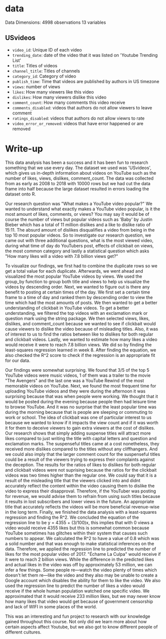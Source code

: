# data

Data Dimensions:
4998 observations
13 variables

## USvideos

- `video_id`: Unique ID of each video
- `trending_date`: date of the video that it was listed on 'Youtube Trending List'
- `title`: Titles of videos
- `channel_title`: Titles of channels
- `category_id`: Category of video
- `publish_time`: Time that videos are published by authors in US timezone
- `views`: number of views 
- `likes`: How many viewers like this video
- `dislikes`: How many viewers dislike this video
- `comment_count`: How many comments this video receive
- `comments_disabled`: videos that authors do not allow viewers to leave comment
- `ratings_disabled`: videos that authors do not allow viewrs to rate
- `video_error_or_removed`: videos that have error happened or are removed

# Write-up

  This data analysis has been a success and it has been fun to research something that we use every day. The dataset we used was 'USvideos', which gives us in-depth information about videos on YouTube such as the number of likes, views, dislikes, comment_count. The data was collected from as early as 2008 to 2018 with 10000 rows but we had cut the data frame into half because the large dataset resulted in errors loading the dataset onto R. 
  
  Our research question was "What makes a YouTube video popular?" We wanted to understand what exactly makes a YouTube video popular, is it the most amount of likes, comments, or views? You may say it would be of course the number of views but popular videos such as 'Baby' by Justin Bieber which has a total of 11 million dislikes and a like to dislike ratio of 15:11. The absurd amount of dislikes disqualifies a video from being in the top 10 most popular videos. So to investigate our research question, we came out with three additional questions, what is the most viewed video, during what time of day do YouTubers post, effects of clickbait on views, the most common category and lastly a statistical question which asks "How many likes will a video with 7.8 billion views get?"

  To visualize our findings, we first had to combine the duplicate rows so we get a total value for each duplicate. Afterwards, we went ahead and visualized the most popular YouTube videos by views. We used the group_by function to group both title and views to help us visualize the videos by descending order. Next, we wanted to figure out is there any benefit to posting at certain times of the day. We first set a certain time frame to a time of day and ranked them by descending order to view the time which had the most amounts of posts. We then wanted to get a better understanding of clickbait in YouTube videos. To get a better understanding, we filtered the top videos with an exclamation mark or question mark using the string package. We then selected views, likes, dislikes, and comment_count because we wanted to see if clickbait would cause viewers to dislike the video because of misleading titles. Also, it was of interest to us to find the ratios between like to dislikes for both regular and clickbait videos. Lastly, we wanted to estimate how many likes a video would receive it were to reach 7.8 billion views. We did so by finding the least-squares regression learned in week 8. After finding the equation, we also checked the R^2 score to check if the regression is an appropriate fit for our data. 

  Our findings were somewhat surprising. We found that 3/5 of the top 5 YouTube videos were music videos, 1 of them was a trailer to the movie "The Avengers" and the last one was a YouTube Rewind of the most memorable videos on YouTube. Next, we found the most frequent time for uploading YouTube videos and they were during the afternoon it was surprising because that was when people were working. We thought that it would be posted during the evening because people then had leisure time to browse YouTube. And it was no surprise that the least popular time was during the morning because that is people are sleeping or commuting to work or school. The idea of clickbait was one of particular interest to us because we wanted to know if it impacts the view count and if it was worth it for them to deceive viewers to gain extra viewers at the cost of dislikes. Our research shows that simply adding suspense titles will attract more likes compared to just writing the title with capital letters and question and exclamation marks. The suspenseful titles came at a cost nonetheless, they received more dislikes compared to the titles without any cliffhangers. And we could also imply that the larger comment count for the suspenseful titles could be a result of the viewers trying to express their complaints against the deception. The results for the ratios of likes to dislikes for both regular and clickbait videos were not suprising because the ratios for the clickbait videos was two times higher than the regular one. We could say that it is a result of the misleading title that the viewers clicked into and didnt accurately reflect the content within the video causing them to dislike the video to express their disapproval. Therefore, if the YouTuber was posting for revenue, we would advise them to refrain from using such titles because it results in lost subscribers and lower views in the future. An appropriate title that accurately reflects the videos will be more beneficial revenue-wise in the long term. Finally, we finished the data analysis with a least-squares regression and finding the R^2. We concluded the equation of the regression line to be y = 4355 + (3/100)x, this implies that with 0 views a video would receive 4355 likes but this is somewhat common because YouTube sometimes has glitches within their system that causes such numbers to appear. We calculated the R^2 to have a value of 0.8 which was a solid number and that was enough to make statistical inferences on the data. Therefore, we applied the regression line to predicted the number of likes for the most popular video of 2017. "Échame La Culpa" would receive if it were to reach 2 billion views. While the difference in the predicted likes and actual likes in the video was off by approximately 53 million, we can infer a few things. Some people re—watch the video plenty of times which doesn't let them re—like the video and they also may be unable to create a Google account which disables the ability for them to like the video. We also used the regression line to predict the number of likes a video would receive if the whole human population watched one specific video. We approximated that it would receive 233 million likes, but we may never know how many likes that video would get because of government censorship and lack of WIFI in some places of the world. 
  
  This was an interesting and fun project to research with our knowledge gained throughout this course. Not only did we learn more about how certain aspects affect Youtube, but we also got to know different people of different cultures. 